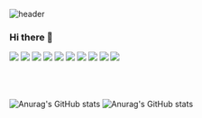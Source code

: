 
![header](https://capsule-render.vercel.app/api?type=wave&color=auto&height=360&section=header&text=Welcome%20render&fontSize=90)

### Hi there 👋

<!--
**flysky31/flysky31** is a ✨ _special_ ✨ repository because its `README.md` (this file) appears on your GitHub profile.

Here are some ideas to get you started:

- 🔭 I’m currently working on ...
- 🌱 I’m currently learning ...
- 👯 I’m looking to collaborate on ...
- 🤔 I’m looking for help with ...
- 💬 Ask me about ...
- 📫 How to reach me: ...
- 😄 Pronouns: ...
- ⚡ Fun fact: ...
-->




<img src="https://img.shields.io/badge/Html5-E34F26?style=flat-square&logo=Html5&logoColor=white"/> <img src="https://img.shields.io/badge/css3-1572B6?style=flat-square&logo=css3&logoColor=white"/> <img src="https://img.shields.io/badge/Sass-CC6699?style=flat-square&logo=Sass&logoColor=white"/> <img src="https://img.shields.io/badge/Javascript-F7DF1E?style=flat-square&logo=Javascript&logoColor=white"/> <img src="https://img.shields.io/badge/Jquery-0769AD?style=flat-square&logo=Jquery&logoColor=white"/> <img src="https://img.shields.io/badge/Bootstrap-7952B3?style=flat-square&logo=Bootstrap&logoColor=white"/> <img src="https://img.shields.io/badge/React-61DAFB?style=flat-square&logo=React&logoColor=white"/> <img src="https://img.shields.io/badge/Vue-4FC08D?style=flat-square&logo=Vue&logoColor=white"/> <img src="https://img.shields.io/badge/Node-339933?style=flat-square&logo=Node&logoColor=white"/> <img src="https://img.shields.io/badge/Pwa-5A0FC8?style=flat-square&logo=Pwa&logoColor=white"/>

<br /><br /><br />
![Anurag's GitHub stats](https://github-readme-stats.vercel.app/api?username=flysky31&show_icons=true&theme=radical)
![Anurag's GitHub stats](https://github-readme-stats.vercel.app/api?username=flysky31&theme=dark&show_icons=true)

